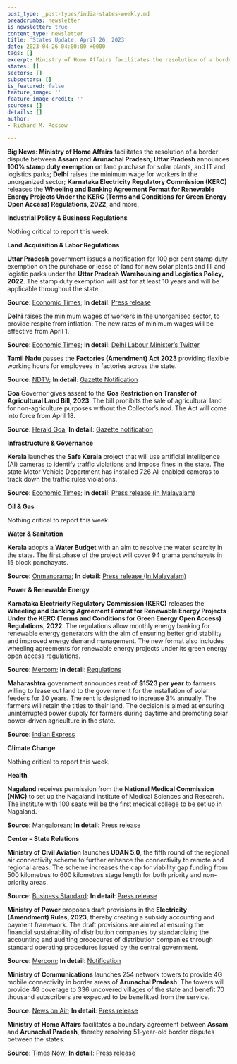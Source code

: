 ```yaml
---
post_type: _post-types/india-states-weekly.md
breadcrumbs: newsletter
is_newsletter: true
content_type: newsletter
title: 'States Update: April 26, 2023'
date: 2023-04-26 04:00:00 +0000
tags: []
excerpt: Ministry of Home Affairs facilitates the resolution of a border dispute between Assam and Arunachal Pradesh; Uttar Pradesh announces 100% stamp duty exemption on land purchase for solar plants, and IT and logistics parks; Delhi raises the minimum wage for workers in the unorganized sector; Karnataka Electricity Regulatory Commission (KERC) releases the Wheeling and Banking Agreement Format for Renewable Energy Projects Under the KERC (Terms and Conditions for Green Energy Open Access) Regulations, 2022; and more.
states: []
sectors: []
subsectors: []
is_featured: false
feature_image: ''
feature_image_credit: ''
sources: []
details: []
author:
- Richard M. Rossow

---
```

**Big News**: **Ministry of Home Affairs** facilitates the resolution of a border dispute between **Assam** and **Arunachal Pradesh**; **Uttar Pradesh** announces **100% stamp duty exemption** on land purchase for solar plants, and IT and logistics parks; **Delhi** raises the minimum wage for workers in the unorganized sector; **Karnataka Electricity Regulatory Commission (KERC)** releases the **Wheeling and Banking Agreement Format for Renewable Energy Projects Under the KERC (Terms and Conditions for Green Energy Open Access) Regulations, 2022**; and more. 

**Industrial Policy & Business Regulations**

Nothing critical to report this week.

**Land Acquisition & Labor Regulations**

**Uttar Pradesh** government issues a notification for 100 per cent stamp duty exemption on the purchase or lease of land for new solar plants and IT and logistic parks under the **Uttar Pradesh Warehousing and Logistics Policy, 2022**. The stamp duty exemption will last for at least 10 years and will be applicable throughout the state. 

**Source**: [Economic Times](https://energy.economictimes.indiatimes.com/news/renewable/uttar-pradesh-govt-nod-to-stamp-duty-waiver-for-it-parks-solar-plants/99605139); **In detail**: [Press release](https://invest.up.gov.in/wp-content/uploads/2023/04/uttar-pradesh_210423.pdf)

**Delhi** raises the minimum wages of workers in the unorganised sector, to provide respite from inflation. The new rates of minimum wages will be effective from April 1. 

**Source**: [Economic Times](https://economictimes.indiatimes.com/news/economy/policy/delhi-govt-hikes-minimum-wages-of-workers-in-unorganised-sector/articleshow/99653976.cms); **In detail**: [Delhi Labour Minister’s Twitter](http://it.delhigovt.nic.in/writereaddata/Odr2023631602.pdf)

**Tamil Nadu** passes the **Factories (Amendment) Act 2023** providing flexible working hours for employees in factories across the state. 

**Source**: [NDTV](https://www.ndtv.com/business/tamil-nadu-factories-bill-providing-flexible-working-hours-passed-amid-protests-39682); **In detail**: [Gazette Notification](http://www.stationeryprinting.tn.gov.in/extraordinary/2023/120_Ex_IV_1_E_2023.pdf)

**Goa** Governor gives assent to the **Goa Restriction on Transfer of Agricultural Land Bill, 2023**. The bill prohibits the sale of agricultural land for non-agriculture purposes without the Collector’s nod. The Act will come into force from April 18. 

**Source**: [Herald Goa](https://www.heraldgoa.in/Goa/Government-notifies-Goa-Restriction-on-Transfer-of-Agricultural-Land-Bill-2023-as-Act/203989); **In detail**: [Gazette notification](https://goaprintingpress.gov.in/downloads/2324/2324-2-SI-EOG-2.pdf)
 
**Infrastructure & Governance**

**Kerala** launches the **Safe Kerala** project that will use artificial intelligence (AI) cameras to identify traffic violations and impose fines in the state. The state Motor Vehicle Department has installed 726 AI-enabled cameras to track down the traffic rules violations. 

**Source**: [Economic Times](https://economictimes.indiatimes.com/news/india/ai-cameras-to-check-traffic-violations-in-kerala-fully-automated-system-can-issue-30000-challans-in-a-day/articleshow/99631637.cms); **In detail**: [Press release (in Malayalam)](https://prdlive.kerala.gov.in/news/294177)

**Oil & Gas**

Nothing critical to report this week.

**Water & Sanitation**

**Kerala** adopts a **Water Budget** with an aim to resolve the water scarcity in the state. The first phase of the project will cover 94 grama panchayats in 15 block panchayats. 

**Source**: [Onmanorama](https://www.onmanorama.com/news/kerala/2023/04/18/kerala-water-budget-summer-crisis-pinarayi-vijayan-water-scarcity.html); **In detail**: [Press release (In Malayalam)](https://prd.kerala.gov.in/ml/node/211633)

**Power & Renewable Energy**

**Karnataka Electricity Regulatory Commission (KERC)** releases the **Wheeling and Banking Agreement Format for Renewable Energy Projects Under the KERC (Terms and Conditions for Green Energy Open Access) Regulations, 2022**. The regulations allow monthly energy banking for renewable energy generators with the aim of ensuring better grid stability and improved energy demand management. The new format also includes wheeling agreements for renewable energy projects under its green energy open access regulations. 

**Source**: [Mercom](https://www.mercomindia.com/karnataka-energy-banking-renewable-projects); **In detail**: [Regulations](https://kerc.karnataka.gov.in/uploads/60181680254484.pdf)

**Maharashtra** government announces rent of **$1523 per year** to farmers willing to lease out land to the government for the installation of solar feeders for 30 years. The rent is designed to increase 3% annually. The farmers will retain the titles to their land. The decision is aimed at ensuring uninterrupted power supply for farmers during daytime and promoting solar power-driven agriculture in the state. 

**Source**: [Indian Express](https://indianexpress.com/article/cities/mumbai/maharashtra-farmers-rent-land-leased-solar-power-8565352/)

**Climate Change**

Nothing critical to report this week.  

**Health**

**Nagaland** receives permission from the **National Medical Commission (NMC)** to set up the Nagaland Institute of Medical Sciences and Research. The institute with 100 seats will be the first medical college to be set up in Nagaland. 

**Source**: [Mangalorean](https://www.mangalorean.com/nagaland-gets-approval-for-its-first-medical-college/); **In detail**: [Press release](https://ipr.nagaland.gov.in/minister-paiwang-briefs-media-medical-institute)

**Center – State Relations**

**Ministry of Civil Aviation** launches **UDAN 5.0**, the fifth round of the regional air connectivity scheme to further enhance the connectivity to remote and regional areas. The scheme increases the cap for viability gap funding from 500 kilometres to 600 kilometres stage length for both priority and non-priority areas. 

**Source**: [Business Standard](https://www.business-standard.com/india-news/govt-launches-fifth-round-of-regional-air-connectivity-scheme-udan-5-0-123042101190_1.html); **In detail**: [Press release](https://pib.gov.in/PressReleaseIframePage.aspx?PRID=1918622)

**Ministry of Power** proposes draft provisions in the **Electricity (Amendment) Rules, 2023**, thereby creating a subsidy accounting and payment framework. The draft provisions are aimed at ensuring the financial sustainability of distribution companies by standardizing the accounting and auditing procedures of distribution companies through standard operating procedures issued by the central government. 

**Source**: [Mercom](https://www.mercomindia.com/ministry-of-power-subsidy-accounting-framework-discoms); **In detail**: [Notification](https://powermin.gov.in/sites/default/files/webform/notices/Seeking_comments_on_Draft_Electricity_amendment_rules.pdf)

**Ministry of Communications** launches 254 network towers to provide 4G mobile connectivity in border areas of **Arunachal Pradesh**. The towers will provide 4G coverage to 336 uncovered villages of the state and benefit 70 thousand subscribers are expected to be benefitted from the service. 

**Source**: [News on Air](https://newsonair.com/2023/04/23/centre-launches-over-250-network-towers-to-provide-4g-mobile-connectivity-in-border-areas-of-arunachal-pradesh/); **In detail**: [Press release](https://pib.gov.in/PressReleaseIframePage.aspx?PRID=1918789)

**Ministry of Home Affairs** facilitates a boundary agreement between **Assam** and **Arunachal Pradesh**, thereby resolving 51-year-old border disputes between the states. 

**Source**: [Times Now](https://www.timesnownews.com/india/assam-and-arunachal-pradesh-ends-longest-running-border-dispute-pact-signed-in-amit-shahs-presence-article-99648361); **In detail**: [Press release](https://pib.gov.in/PressReleseDetailm.aspx?PRID=1918376)
